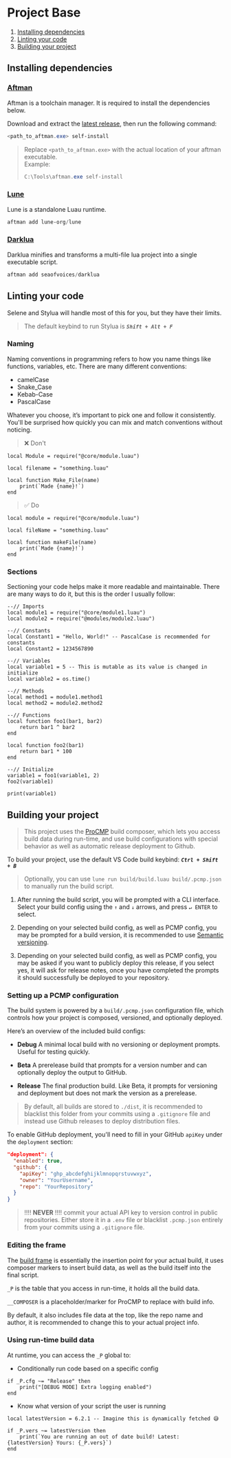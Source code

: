 # Project Base

1. [Installing dependencies](#installing-dependencies)
2. [Linting your code](#linting-your-code)
3. [Building your project](#building-your-project)

## Installing dependencies

### [Aftman](https://github.com/LPGhatguy/aftman)

Aftman is a toolchain manager. It is required to install the dependencies below.

Download and extract the [latest release](https://github.com/LPGhatguy/aftman/releases/latest), then run the following command:

```ps1
<path_to_aftman.exe> self-install
```

> Replace `<path_to_aftman.exe>` with the actual location of your aftman executable. </br> Example:
> ```ps1
> C:\Tools\aftman.exe self-install 
> ```

### [Lune](https://github.com/lune-org/lun)

Lune is a standalone Luau runtime.

```ps1
aftman add lune-org/lune
```

### [Darklua](https://github.com/seaofvoices/darklua)

Darklua minifies and transforms a multi-file lua project into a single executable script.

```ps1
aftman add seaofvoices/darklua
```

## Linting your code

Selene and Stylua will handle most of this for you, but they have their limits.

> The default keybind to run Stylua is **_`Shift + Alt + F`_**

### Naming

Naming conventions in programming refers to how you name things like functions, variables, etc. There are many different conventions:

- camelCase
- Snake_Case
- Kebab-Case
- PascalCase

Whatever you choose, it’s important to pick one and follow it consistently. You'll be surprised how quickly you can mix and match conventions without noticing.

> ❌ Don't

```luau
local Module = require("@core/module.luau")

local filename = "something.luau"

local function Make_File(name)
    print(`Made {name}!`)
end
```

> ✅ Do

```luau
local module = require("@core/module.luau")

local fileName = "something.luau"

local function makeFile(name)
    print(`Made {name}!`)
end
```

### Sections

Sectioning your code helps make it more readable and maintainable. There are many ways to do it, but this is the order I usually follow:

```luau
--// Imports
local module1 = require("@core/module1.luau")
local module2 = require("@modules/module2.luau")

--// Constants
local Constant1 = "Hello, World!" -- PascalCase is recommended for constants
local Constant2 = 1234567890

--// Variables
local variable1 = 5 -- This is mutable as its value is changed in initialize
local variable2 = os.time()

--// Methods
local method1 = module1.method1
local method2 = module2.method2

--// Functions
local function foo1(bar1, bar2)
    return bar1 ^ bar2
end

local function foo2(bar1)
    return bar1 * 100
end

--// Initialize
variable1 = foo1(variable1, 2)
foo2(variable1)

print(variable1)
```

## Building your project

> This project uses the [ProCMP](https://github.com/Proton-Utilities/ProCMP) build composer, which lets you access build data during run-time, and use build configurations with special behavior as well as automatic release deployment to Github.

To build your project, use the default VS Code build keybind: **_`Ctrl + Shift + B`_**
> Optionally, you can use `lune run build/build.luau build/.pcmp.json` to manually run the build script.

1. After running the build script, you will be prompted with a CLI interface. Select your build config using the `↑` and `↓` arrows, and press `↵ ENTER` to select.

2. Depending on your selected build config, as well as PCMP config, you may be prompted for a build version, it is recommended to use [Semantic versioning](https://semver.org/).

3. Depending on your selected build config, as well as PCMP config, you may be asked if you want to publicly deploy this release, if you select yes, it will ask for release notes, once you have completed the prompts it should successfully be deployed to your repository.

### Setting up a PCMP configuration

The build system is powered by a `build/.pcmp.json` configuration file, which controls how your project is composed, versioned, and optionally deployed.

Here’s an overview of the included build configs:

- **Debug**
A minimal local build with no versioning or deployment prompts. Useful for testing quickly.

- **Beta**
A prerelease build that prompts for a version number and can optionally deploy the output to GitHub.

- **Release**
The final production build. Like Beta, it prompts for versioning and deployment but does not mark the version as a prerelease.

> By default, all builds are stored to `./dist`, it is recommended to blacklist this folder from your commits using a `.gitignore` file and instead use Github releases to deploy distribution files.

To enable GitHub deployment, you'll need to fill in your GitHub `apiKey` under the `deployment` section:

```json
"deployment": {
  "enabled": true,
  "github": {
    "apiKey": "ghp_abcdefghijklmnopqrstuvwxyz",
    "owner": "YourUsername",
    "repo": "YourRepository"
  }
}
```

> !!!! **NEVER** !!!! commit your actual API key to version control in public repositories. Either store it in a `.env` file or blacklist `.pcmp.json` entirely from your commits using a `.gitignore` file.

### Editing the frame

The [build frame](./build/frame.luau) is essentially the insertion point for your actual build, it uses composer markers to insert build data, as well as the build itself into the final script.

`_P` is the table that you access in run-time, it holds all the build data.

`__COMPOSER` is a placeholder/marker for ProCMP to replace with build info.

By default, it also includes file data at the top, like the repo name and author, it is recommended to change this to your actual project info.

### Using run-time build data

At runtime, you can access the `_P` global to:

- Conditionally run code based on a specific config

```luau
if _P.cfg ~= "Release" then
    print("[DEBUG MODE] Extra logging enabled")
end
```

- Know what version of your script the user is running

```luau
local latestVersion = 6.2.1 -- Imagine this is dynamically fetched 😅

if _P.vers ~= latestVersion then
    print(`You are running an out of date build! Latest: {latestVersion} Yours: {_P.vers}`)
end
```
